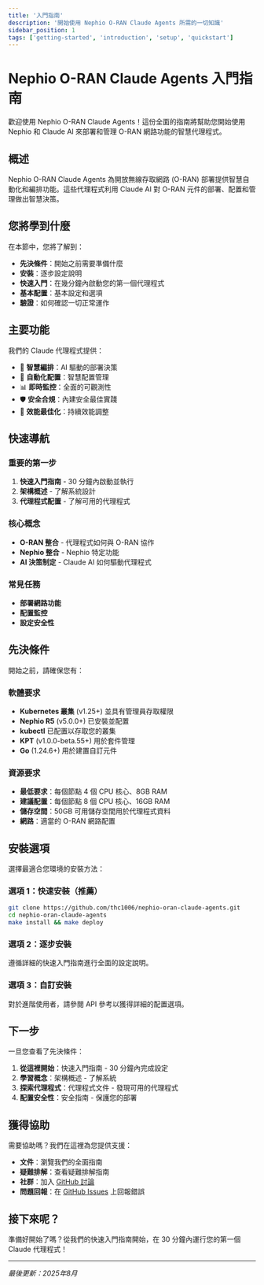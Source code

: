 ```yaml
---
title: '入門指南'
description: '開始使用 Nephio O-RAN Claude Agents 所需的一切知識'
sidebar_position: 1
tags: ['getting-started', 'introduction', 'setup', 'quickstart']
---
```


# Nephio O-RAN Claude Agents 入門指南

歡迎使用 Nephio O-RAN Claude Agents！這份全面的指南將幫助您開始使用 Nephio 和 Claude AI 來部署和管理 O-RAN 網路功能的智慧代理程式。

## 概述

Nephio O-RAN Claude Agents 為開放無線存取網路 (O-RAN) 部署提供智慧自動化和編排功能。這些代理程式利用 Claude AI 對 O-RAN 元件的部署、配置和管理做出智慧決策。

## 您將學到什麼

在本節中，您將了解到：

- **先決條件**：開始之前需要準備什麼
- **安裝**：逐步設定說明
- **快速入門**：在幾分鐘內啟動您的第一個代理程式
- **基本配置**：基本設定和選項
- **驗證**：如何確認一切正常運作

## 主要功能

我們的 Claude 代理程式提供：

- 🤖 **智慧編排**：AI 驅動的部署決策
- 🔧 **自動化配置**：智慧配置管理
- 📊 **即時監控**：全面的可觀測性
- 🛡️ **安全合規**：內建安全最佳實踐
- 🚀 **效能最佳化**：持續效能調整

## 快速導航

### 重要的第一步

1. **快速入門指南** - 30 分鐘內啟動並執行
2. **架構概述** - 了解系統設計
3. **代理程式配置** - 了解可用的代理程式

### 核心概念

- **O-RAN 整合** - 代理程式如何與 O-RAN 協作
- **Nephio 整合** - Nephio 特定功能
- **AI 決策制定** - Claude AI 如何驅動代理程式

### 常見任務

- **部署網路功能**
- **配置監控**
- **設定安全性**

## 先決條件

開始之前，請確保您有：

### 軟體要求

- **Kubernetes 叢集** (v1.25+) 並具有管理員存取權限
- **Nephio R5** (v5.0.0+) 已安裝並配置
- **kubectl** 已配置以存取您的叢集
- **KPT** (v1.0.0-beta.55+) 用於套件管理
- **Go** (1.24.6+) 用於建置自訂元件

### 資源要求

- **最低要求**：每個節點 4 個 CPU 核心、8GB RAM
- **建議配置**：每個節點 8 個 CPU 核心、16GB RAM
- **儲存空間**：50GB 可用儲存空間用於代理程式資料
- **網路**：適當的 O-RAN 網路配置

## 安裝選項

選擇最適合您環境的安裝方法：

### 選項 1：快速安裝（推薦）

```bash
git clone https://github.com/thc1006/nephio-oran-claude-agents.git
cd nephio-oran-claude-agents
make install && make deploy
```

### 選項 2：逐步安裝

遵循詳細的快速入門指南進行全面的設定說明。

### 選項 3：自訂安裝

對於進階使用者，請參閱 API 參考以獲得詳細的配置選項。

## 下一步

一旦您查看了先決條件：

1. **從這裡開始**：快速入門指南 - 30 分鐘內完成設定
2. **學習概念**：架構概述 - 了解系統
3. **探索代理程式**：代理程式文件 - 發現可用的代理程式
4. **配置安全性**：安全指南 - 保護您的部署

## 獲得協助

需要協助嗎？我們在這裡為您提供支援：

- **文件**：瀏覽我們的全面指南
- **疑難排解**：查看疑難排解指南
- **社群**：加入 [GitHub 討論](https://github.com/thc1006/nephio-oran-claude-agents/discussions)
- **問題回報**：在 [GitHub Issues](https://github.com/thc1006/nephio-oran-claude-agents/issues) 上回報錯誤

## 接下來呢？

準備好開始了嗎？從我們的快速入門指南開始，在 30 分鐘內運行您的第一個 Claude 代理程式！

---

*最後更新：2025年8月*